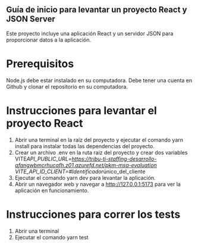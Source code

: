 ## Guía de inicio para levantar un proyecto React y JSON Server

Este proyecto incluye una aplicación React y un servidor JSON para proporcionar datos a la aplicación.

# Prerequisitos

Node.js debe estar instalado en su computadora.
Debe tener una cuenta en Github y clonar el repositorio en su computadora.

# Instrucciones para levantar el proyecto React

1. Abrir una terminal en la raíz del proyecto y ejecutar el comando yarn install para instalar todas las dependencias del proyecto.
2. Crear un archivo .env en la ruta raiz del proyecto y crear dos variables
   VITE*API_PUBLIC_URL=https://tribu-ti-staffing-desarrollo-afangwbmcrhucqfh.z01.azurefd.net/pkm-msa-evaluation
   VITE_API_ID_CLIENT=#Identificador*único_del_cliente
3. Ejecutar el comando yarn dev para levantar la aplicación.
4. Abrir un navegador web y navegar a http://127.0.0.1:5173 para ver la aplicación en funcionamiento.

# Instrucciones para correr los tests

1. Abrir una terminal
2. Ejecutar el comando yarn test
